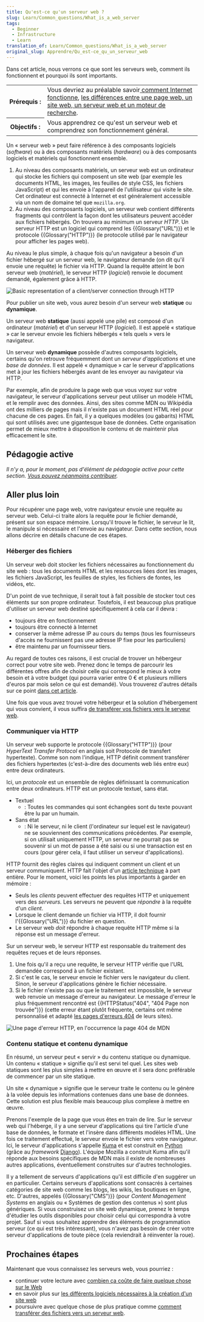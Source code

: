```yaml
---
title: Qu'est-ce qu'un serveur web ?
slug: Learn/Common_questions/What_is_a_web_server
tags:
  - Beginner
  - Infrastructure
  - Learn
translation_of: Learn/Common_questions/What_is_a_web_server
original_slug: Apprendre/Qu_est-ce_qu_un_serveur_web
---
```

Dans cet article, nous verrons ce que sont les serveurs web, comment ils fonctionnent et pourquoi ils sont importants.

<table class="standard-table">
  <tbody>
    <tr>
      <th scope="row">Prérequis :</th>
      <td>
        Vous devriez au préalable savoir<a
          href="/fr/docs/Apprendre/Fonctionnement_Internet"
        >
          comment Internet fonctionne</a
        >,
        <a href="/fr/docs/Apprendre/page_vs_site_vs_serveur_vs_moteur_recherche"
          >les différences entre une page web, un site web, un serveur web et un
          moteur de recherche</a
        >.
      </td>
    </tr>
    <tr>
      <th scope="row">Objectifs :</th>
      <td>
        Vous apprendrez ce qu'est un serveur web et comprendrez son
        fonctionnement général.
      </td>
    </tr>
  </tbody>
</table>

Un « serveur web » peut faire référence à des composants logiciels (_software_) ou à des composants matériels (_hardware_) ou à des composants logiciels et matériels qui fonctionnent ensemble.

1.  Au niveau des composants matériels, un serveur web est un ordinateur qui stocke les fichiers qui composent un site web (par exemple les documents HTML, les images, les feuilles de style CSS, les fichiers JavaScript) et qui les envoie à l'appareil de l'utilisateur qui visite le site. Cet ordinateur est connecté à Internet et est généralement accessible via un nom de domaine tel que `mozilla.org`.
2.  Au niveau des composants logiciels, un serveur web contient différents fragments qui contrôlent la façon dont les utilisateurs peuvent accéder aux fichiers hébergés. On trouvera au minimum un serveur _HTTP_. Un serveur HTTP est un logiciel qui comprend les {{Glossary("URL")}} et le protocole {{Glossary("HTTP")}} (le protocole utilisé par le navigateur pour afficher les pages web).

Au niveau le plus simple, à chaque fois qu'un navigateur a besoin d'un fichier hébergé sur un serveur web, le navigateur demande (on dit qu'il envoie une requête) le fichier via HTTP. Quand la requête atteint le bon serveur web (_matériel_), le serveur HTTP (_logiciel_) renvoie le document demandé, également grâce à HTTP.

![Basic representation of a client/server connection through HTTP](web-server.svg)

Pour publier un site web, vous aurez besoin d'un serveur web **statique** ou **dynamique**.

Un serveur web **statique** (aussi appelé une pile) est composé d'un ordinateur (_matériel_) et d'un serveur HTTP (_logiciel_). Il est appelé « statique » car le serveur envoie les fichiers hébergés « tels quels » vers le navigateur.

Un serveur web **dynamique** possède d'autres composants logiciels, certains qu'on retrouve fréquemment dont un _serveur d'applications_ et une _base de données_. Il est appelé « dynamique » car le serveur d'applications met à jour les fichiers hébergés avant de les envoyer au navigateur via HTTP.

Par exemple, afin de produire la page web que vous voyez sur votre navigateur, le serveur d'applications serveur peut utiliser un modèle HTML et le remplir avec des données. Ainsi, des sites comme MDN ou Wikipédia ont des milliers de pages mais il n'existe pas un document HTML réel pour chacune de ces pages. En fait, il y a quelques modèles (ou gabarits) HTML qui sont utilisés avec une gigantesque base de données. Cette organisation permet de mieux mettre à disposition le contenu et de maintenir plus efficacement le site.

## Pédagogie active

_Il n'y a, pour le moment, pas d'élément de pédagogie active pour cette section. [Vous pouvez néanmoins contribuer](/fr/docs/MDN/D%C3%A9buter_sur_MDN)._

## Aller plus loin

Pour récupérer une page web, votre navigateur envoie une requête au serveur web. Celui-ci traite alors la requête pour le fichier demandé, présent sur son espace mémoire. Lorsqu'il trouve le fichier, le serveur le lit, le manipule si nécessaire et l'envoie au navigateur. Dans cette section, nous allons décrire en détails chacune de ces étapes.

### Héberger des fichiers

Un serveur web doit stocker les fichiers nécessaires au fonctionnement du site web : tous les documents HTML et les ressources liées dont les images, les fichiers JavaScript, les feuilles de styles, les fichiers de fontes, les vidéos, etc.

D'un point de vue technique, il serait tout à fait possible de stocker tout ces éléments sur son propre ordinateur. Toutefois, il est beaucoup plus pratique d'utiliser un serveur web destiné spécifiquement à cela car il devra :

- toujours être en fonctionnement
- toujours être connecté à Internet
- conserver la même adresse IP au cours du temps (tous les fournisseurs d'accès ne fournissent pas une adresse IP fixe pour les particuliers)
- être maintenu par un fournisseur tiers.

Au regard de toutes ces raisons, il est crucial de trouver un hébergeur correct pour votre site web. Prenez donc le temps de parcourir les différentes offres afin de choisir celle qui correspond le mieux à votre besoin et à votre budget (qui pourra varier entre 0 € et plusieurs milliers d'euros par mois selon ce qui est demandé). Vous trouverez d'autres détails sur ce point [dans cet article](/fr/Apprendre/How_much_does_it_cost#Hosting).

Une fois que vous avez trouvé votre hébergeur et la solution d'hébergement qui vous convient, il vous suffira [de transférer vos fichiers vers le serveur web](/fr/docs/Apprendre/Transférer_des_fichiers_vers_un_serveur_web).

### Communiquer via HTTP

Un serveur web supporte le protocole {{Glossary("HTTP")}} (pour _HyperText Transfer Protocol_ en anglais soit Protocole de transfert hypertexte). Comme son nom l'indique, HTTP définit comment transférer des fichiers hypertextes (c'est-à-dire des documents web liés entre eux) entre deux ordinateurs.

Ici, un _protocole_ est un ensemble de règles définissant la communication entre deux ordinateurs. HTTP est un protocole textuel, sans état.

- Textuel
  - : Toutes les commandes qui sont échangées sont du texte pouvant être lu par un humain.
- Sans état
  - : Ni le serveur, ni le client (l'ordinateur sur lequel est le navigateur) ne se souviennent des communications précédentes. Par exemple, si on utilisait uniquement HTTP, un serveur ne pourrait pas se souvenir si un mot de passe a été saisi ou si une transaction est en cours (pour gérer cela, il faut utiliser un serveur d'applications).

HTTP fournit des règles claires qui indiquent comment un client et un serveur communiquent. HTTP fait l'objet d'un [article technique](/fr/docs/Web/HTTP) à part entière. Pour le moment, voici les points les plus importants à garder en mémoire :

- Seuls les _clients_ peuvent effectuer des requêtes HTTP et uniquement vers des _serveurs._ Les serveurs ne peuvent que _répondre_ à la requête d'un _client_.
- Lorsque le client demande un fichier via HTTP, il doit fournir l'{{Glossary("URL")}} du fichier en question.
- Le serveur web _doit_ répondre à chaque requête HTTP même si la réponse est un message d'erreur.

Sur un serveur web, le serveur HTTP est responsable du traitement des requêtes reçues et de leurs réponses.

1.  Une fois qu'il a reçu une requête, le serveur HTTP vérifie que l'URL demandée correspond à un fichier existant.
2.  Si c'est le cas, le serveur envoie le fichier vers le navigateur du client. Sinon, le serveur d'applications génère le fichier nécessaire.
3.  Si le fichier n'existe pas ou que le traitement est impossible, le serveur web renvoie un message d'erreur au navigateur. Le message d'erreur le plus fréquemment rencontré est {{HTTPStatus("404", "404 Page non trouvée")}} (cette erreur étant plutôt fréquente, certains ont même personnalisé et adapté [les pages d'erreurs 404](http://www.404notfound.fr/) de leurs sites).

![Une page d'erreur HTTP, en l'occurrence la page 404 de MDN](Capture.PNG)

### Contenu statique et contenu dynamique

En résumé, un serveur peut « servir » du contenu statique ou dynamique. Un contenu « statique » signifie qu'il est servi tel quel. Les sites web statiques sont les plus simples à mettre en œuvre et il sera donc préférable de commencer par un site statique.

Un site « dynamique » signifie que le serveur traite le contenu ou le génère à la volée depuis les informations contenues dans une base de données. Cette solution est plus flexible mais beaucoup plus complexe à mettre en œuvre.

Prenons l'exemple de la page que vous êtes en train de lire. Sur le serveur web qui l'héberge, il y a une serveur d'applications qui tire l'article d'une base de données, le formate et l'insère dans différents modèles HTML. Une fois ce traitement effectué, le serveur envoie le fichier vers votre navigateur. Ici, le serveur d'applications s'appelle [Kuma](/fr/docs/MDN/Kuma) et est construit en [Python](https://www.python.org/) (grâce au *framework* [Django](https://www.djangoproject.com/)). L'équipe Mozilla a construit Kuma afin qu'il réponde aux besoins spécifiques de MDN mais il existe de nombreuses autres applications, éventuellement construites sur d'autres technologies.

Il y a tellement de serveurs d'applications qu'il est difficile d'en suggérer un en particulier. Certains serveurs d'applications sont consacrés à certaines catégories de site web comme les blogs, les wikis, les boutiques en ligne, etc. D'autres, appelés {{Glossary("CMS")}} (pour _Content Management Systems_ en anglais ou « Systèmes de gestion des contenus ») sont plus génériques. Si vous construisez un site web dynamique, prenez le temps d'étudier les outils disponibles pour choisir celui qui correspondra à votre projet. Sauf si vous souhaitez apprendre des éléments de programmation serveur (ce qui est très intéressant), vous n'avez pas besoin de créer votre serveur d'applications de toute pièce (cela reviendrait à réinventer la roue).

## Prochaines étapes

Maintenant que vous connaissez les serveurs web, vous pourriez :

- continuer votre lecture avec [combien ça coûte de faire quelque chose sur le Web](/fr/docs/Apprendre/Publier_sur_le_Web_combien_ça_coûte)
- en savoir plus sur [les différents logiciels nécessaires à la création d'un site web](/fr/docs/Apprendre/Quels_logiciels_sont_nécessaires_pour_construire_un_site_web)
- poursuivre avec quelque chose de plus pratique comme [comment transférer des fichiers vers un serveur web](/fr/docs/Apprendre/Transférer_des_fichiers_vers_un_serveur_web).
